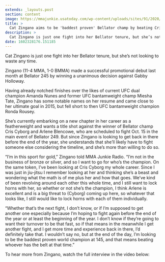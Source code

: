 ```yaml
--- 
extends: _layouts.post 
section: content 
image: https://mmajunkie.usatoday.com/wp-content/uploads/sites/91/2020/09/bellator-245-cat-zingano-gabrielle-holloway-9.jpg?w=1024&h=576&crop=1 
title: > 
  Cat Zingano aims to be 'baddest proven' Bellator champ by beating Cris Cyborg or anyone else 
description: > 
  Cat Zingano is just one fight into her Bellator tenure, but she’s not looking to waste any time.Zingano (11-4 MMA, 1-0 BMMA) made a successful promotional debut last month at Bellator 245 by winning a unanimous decision against Gabby Holloway.“I’m in this sport for gold,” Zingano told MMA Junkie Radio.“I’m not in the business of bronze or silver, and so I want to go for who’s the champion.On the same token, I’ve been looking at Cris Cyborg my whole career. 
date: 1602328176.151185 
--- 
```

Cat Zingano is just one fight into her Bellator tenure, but she’s not looking to waste any time.

Zingano (11-4 MMA, 1-0 BMMA) made a successful promotional debut last month at Bellator 245 by winning a unanimous decision against Gabby Holloway.

Having already notched finishes over the likes of current UFC dual champion Amanda Nunes and former UFC bantamweight champ Miesha Tate, Zingano has some notable names on her resume and came close to her ultimate goal in 2015, but fell short to then UFC bantamweight champion Ronda Rousey.

She’s currently embarking on a new chapter in her career as a featherweight and wants a title shot against the winner of Bellator champ Cris Cyborg and Arlene Blencowe, who are scheduled to fight Oct. 15 in the main event of Bellator 249. But since Zingano is looking to get back in there before the end of the year, she understands that she’ll likely have to fight someone else considering the timeline, and she’s more than willing to do so.

“I’m in this sport for gold,” Zingano told MMA Junkie Radio. “I’m not in the business of bronze or silver, and so I want to go for who’s the champion. On the same token, I’ve been looking at Cris Cyborg my whole career. Since I was just in jiu-jitsu I remember looking at her and thinking she’s a beast and wondering what the math is of me plus her and how that goes. We’ve kind of been revolving around each other this whole time, and I still want to lock horns with her, so whether or not she’s the champion, I think Arlene is excellent and is a big threat to (Cyborg) coming up here, so whatever that looks like, I still would like to lock horns with each of them individually.

“Whether that’s the next fight, I don’t know, or if I’m supposed to get another one especially because I’m hoping to fight again before the end of the year or at least the beginning of the year. I don’t know if they’re going to want their turnover to be that fast, so if that means in the meanwhile I get another fight, and I get more time and experience back in there, I’d definitely take that. I wouldn’t say no, but at the end of the day, I’m looking to be the baddest proven world champion at 145, and that means beating whoever has the belt at that time.”

To hear more from Zingano, watch the full interview in the video below: